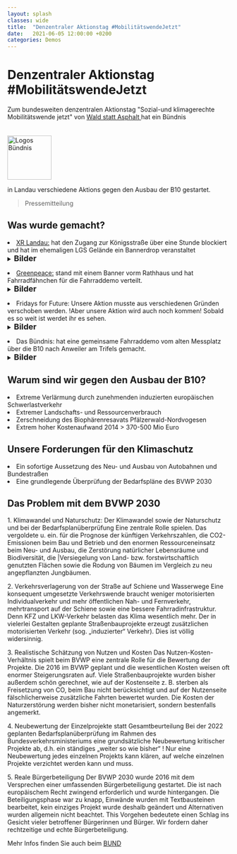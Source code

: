 ```yaml
---
layout: splash
classes: wide
title:  "Denzentraler Aktionstag #MobilitätswendeJetzt"
date:   2021-06-05 12:00:00 +0200
categories: Demos
---
```

<p> </p>

<h1> Denzentraler Aktionstag #MobilitätswendeJetzt </h1>

Zum bundesweiten denzentralen Aktionstag "Sozial-und klimagerechte Mobilitätswende jetzt" von <a href="https://wald-statt-asphalt.net/mobilitaetswendejetzt/" target="" >Wald statt Asphalt </a> hat ein Bündnis 

<img src="" style="margin-right: 20px; margin-top: 20px" alt="Logos Bündnis" height="100" width="100">

in Landau verschiedene Aktions gegen den Ausbau der B10 gestartet. 

> Pressemitteilung

<h2> Was wurde gemacht? </h2> 
<li> <a href="https://extinctionrebellion.de/og/landau/" target="" >XR Landau:</a> hat den Zugang zur Königsstraße über eine Stunde blockiert und hat im ehemaligen LGS Gelände ein Bannerdrop veranstaltet <br>
  <details>  
  <summary>
   <FONT SIZE="4"><b>Bilder</b></FONT>
  </summary>
  <p>    
<ul class="gallery">
<img src="https://github.com/fridaysforfuture-landau-pfalz/fridaysforfuture-landau-pfalz.github.io/blob/main/assets/B%C3%BCndnis%205.06.21/20210605_113236.jpg?raw=true" style="margin-right: 20px; margin-top: 20px" alt="Blockade Königsstraße" height="" width="">
<img src="https://github.com/fridaysforfuture-landau-pfalz/fridaysforfuture-landau-pfalz.github.io/blob/main/assets/B%C3%BCndnis%205.06.21/20210605_113456.jpg?raw=true" style="margin-right: 20px; margin-top: 20px" alt="Blockade Königsstraße" height="" width="">
<img src="https://github.com/fridaysforfuture-landau-pfalz/fridaysforfuture-landau-pfalz.github.io/blob/main/assets/B%C3%BCndnis%205.06.21/20210605_120922.jpg?raw=true" style="margin-right: 20px; margin-top: 20px" alt="Blockade Königsstraße" height="" width="">
<img src="https://github.com/fridaysforfuture-landau-pfalz/fridaysforfuture-landau-pfalz.github.io/blob/main/assets/B%C3%BCndnis%205.06.21/20210605_121239.jpg?raw=true" style="margin-right: 20px; margin-top: 20px" alt="Blockade Königsstraße" height="" width="">
<img src="https://github.com/fridaysforfuture-landau-pfalz/fridaysforfuture-landau-pfalz.github.io/blob/main/assets/B%C3%BCndnis%205.06.21/m6Yqngt8.jpeg?raw=true" style="margin-right: 20px; margin-top: 20px" alt="Blockade Königsstraße" height="" width="">
<img src="https://github.com/fridaysforfuture-landau-pfalz/fridaysforfuture-landau-pfalz.github.io/blob/main/assets/B%C3%BCndnis%205.06.21/xd035Pok.jpeg?raw=true" style="margin-right: 20px; margin-top: 20px" alt="Blockade Königsstraße" height="" width="">  
</ul>
  </p>
</details>

<p> </p>

<li> <a href="https://www.greenpeace.de/gruppen/landau" target="" >Greenpeace:</a> stand mit einem Banner vorm Rathhaus und hat Fahrradfähnchen für die Fahrraddemo verteilt. 
   <details>  
  <summary>
   <FONT SIZE="4"><b>Bilder</b></FONT>
  </summary>
  <p>
<ul class="gallery">
<img src="https://github.com/fridaysforfuture-landau-pfalz/fridaysforfuture-landau-pfalz.github.io/blob/main/assets/B%C3%BCndnis%205.06.21/signal-2021-06-05-122409.jpg?raw=true" style="margin-right: 20px; margin-top: 20px" alt="Greenpeace Banner" height="" width="">
<img src="https://github.com/fridaysforfuture-landau-pfalz/fridaysforfuture-landau-pfalz.github.io/blob/main/assets/B%C3%BCndnis%205.06.21/20210605_171803.jpg?raw=true" style="margin-right: 20px; margin-top: 20px" alt="Greenpeace Fahrradfähnchen" height="" width="">  
</ul>
  </p>
</details>

<p> </p>

<li> Fridays for Future: Unsere Aktion musste aus verschiedenen Gründen verschoben werden. !Aber unsere Aktion wird auch noch kommen! Sobald es so weit ist werdet ihr es sehen. 
   <details>  
  <summary>
   <FONT SIZE="4"><b>Bilder</b></FONT>
  </summary>
  <p>
<ul class="gallery">
<img src="" style="margin-right: 20px; margin-top: 20px" alt="Aktion FfF Landau" height="100" width="100">
</ul>
  </p>
</details>

<p> </p>

<li> Das Bündnis: hat eine gemeinsame Fahrraddemo vom alten Messplatz über die B10 nach Anweiler am Trifels gemacht.  
<details>  
  <summary>
   <FONT SIZE="4"><b>Bilder</b></FONT>
  </summary>
  <p>
  <ul class="gallery">
<img src="https://github.com/fridaysforfuture-landau-pfalz/fridaysforfuture-landau-pfalz.github.io/blob/main/assets/B%C3%BCndnis%205.06.21/2VC31UI0.jpeg?raw=true" style="margin-right: 20px; margin-top: 20px" alt="Fahrraddemo" height="" width=""> 
<img src="https://github.com/fridaysforfuture-landau-pfalz/fridaysforfuture-landau-pfalz.github.io/blob/main/assets/B%C3%BCndnis%205.06.21/QjmBqSiw.jpeg?raw=true" style="margin-right: 20px; margin-top: 20px" alt="Fahrraddemo" height="" width=""> 
<img src="https://github.com/fridaysforfuture-landau-pfalz/fridaysforfuture-landau-pfalz.github.io/blob/main/assets/B%C3%BCndnis%205.06.21/f3ltWRPU.jpeg?raw=true" style="margin-right: 20px; margin-top: 20px" alt="Fahrraddemo" height="" width="">   
<img src="https://github.com/fridaysforfuture-landau-pfalz/fridaysforfuture-landau-pfalz.github.io/blob/main/assets/B%C3%BCndnis%205.06.21/20210605_174242.jpg?raw=true" style="margin-right: 20px; margin-top: 20px" alt="Fahrraddemo" height="" width="">
<img src="https://github.com/fridaysforfuture-landau-pfalz/fridaysforfuture-landau-pfalz.github.io/blob/main/assets/B%C3%BCndnis%205.06.21/20210605_165059.jpg?raw=true" style="margin-right: 20px; margin-top: 20px" alt="Fahrraddemo" height="" width="">
</ul>
  </p>
</details>  

<h2> Warum sind wir gegen den Ausbau der B10? </h2>
  <li> Extreme Verlärmung durch zunehmenden induzierten europäischen Schwerlastverkehr
  <li> Extremer Landschafts- und Ressourcenverbrauch
  <li> Zerschneidung des Biophärenresavats Pfälzerwald-Nordvogesen 
  <li> Extrem hoher Kostenaufwand 2014 > 370-500 Mio Euro
  
<h2> Unsere Forderungen für den Klimaschutz</h2>  
  <li> Ein sofortige Aussetzung des Neu- und Ausbau von Autobahnen und Bundestraßen
  <li> Eine grundlegende Überprüfung der Bedarfspläne des BVWP 2030
  
<h2> Das Problem mit dem BVWP 2030 </h2>
1. Klimawandel und Naturschutz: Der Klimawandel sowie der Naturschutz und bei der Bedarfsplanüberprüfung Eine zentrale Rolle spielen.  Das vergoldete u.  ein.  für die Prognose der künftigen Verkehrszahlen, die CO2-Emissionen beim Bau und Betrieb und den enormen Ressourceneinsatz beim Neu- und Ausbau, die Zerstörung natürlicher Lebensräume und Biodiversität, die |Versiegelung von Land- bzw.  forstwirtschaftlich genutzten Flächen sowie die Rodung von Bäumen im Vergleich zu neu angepflanzten Jungbäumen. <br>
    <p> </p>
2. Verkehrsverlagerung von der Straße auf Schiene und Wasserwege Eine konsequent umgesetzte Verkehrswende braucht weniger motorisierten Individualverkehr und mehr öffentlichen Nah- und Fernverkehr, mehrtransport auf der Schiene sowie eine bessere Fahrradinfrastruktur.  Denn KFZ und LKW-Verkehr belasten das Klima wesentlich mehr.  Der in vielerlei Gestalten geplante Straßenbauprojekte erzeugt zusätzlichen motorisierten Verkehr (sog. „induzierter“ Verkehr).  Dies ist völlig widersinnig. <br>
    <p> </p>
3. Realistische Schätzung von Nutzen und Kosten Das Nutzen-Kosten-Verhältnis spielt beim BVWP eine zentrale Rolle für die Bewertung der Projekte.  Die 2016 im BVWP geplant und die wesentlichen Kosten weisen oft enormer Steigerungsraten auf.  Viele Straßenbauprojekte wurden bisher außerdem schön gerechnet, wie auf der Kostenseite z.  B. sterben als Freisetzung von CO, beim Bau nicht berücksichtigt und auf der Nutzenseite fälschlicherweise zusätzliche Fahrten bewertet wurden.  Die Kosten der Naturzerstörung werden bisher nicht monetarisiert, sondern bestenfalls angemerkt.  <br>
    <p> </p>
4. Neubewertung der Einzelprojekte statt Gesamtbeurteilung Bei der 2022 geplanten Bedarfsplanüberprüfung im Rahmen des Bundesverkehrsministeriums eine grundsätzliche Neubewertung kritischer Projekte ab, d.h.  ein ständiges „weiter so wie bisher“ ! Nur eine Neubewertung jedes einzelnen Projekts kann klären, auf welche einzelnen Projekte verzichtet werden kann und muss. <br>
    <p> </p>
5. Reale Bürgerbeteiligung Der BVWP 2030 wurde 2016 mit dem Versprechen einer umfassenden Bürgerbeteiligung gestartet.  Die ist nach europäischem Recht zwingend erforderlich und wurde hintergangen.  Die Beteiligungsphase war zu knapp, Einwände wurden mit Textbausteinen bearbeitet, kein einziges Projekt wurde deshalb geändert und Alternativen wurden allgemein nicht beachtet.  This Vorgehen bedeutete einen Schlag ins Gesicht vieler betroffener Bürgerinnen und Bürger.  Wir fordern daher rechtzeitige und echte Bürgerbeteiligung. <br>
    <p> </p>
Mehr Infos finden Sie auch beim <a href="https://suedpfalz.bund-rlp.de/themen/mensch-umwelt/mobilitaet/strassenbau/b10-durch-den-pfaelzerwald-1/" target="" >BUND</a>    
